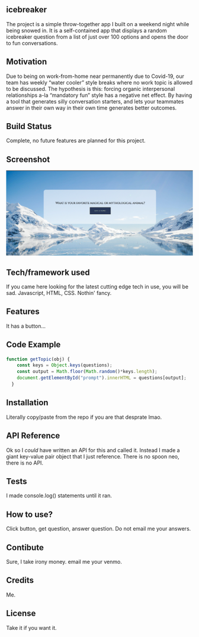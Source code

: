 ## icebreaker
The project is a simple throw-together app I built on a weekend night while being snowed in. It is a self-contained app that displays a random icebreaker question from a list of just over 100 options and opens the door to fun conversations.

## Motivation
Due to being on work-from-home near permanently due to Covid-19, our team has weekly “water cooler” style breaks where no work topic is allowed to be discussed. The hypothesis is this: forcing organic interpersonal relationships a-la “mandatory fun” style has a negative net effect. By having a tool that generates silly conversation starters, and lets your teammates answer in their own way in their own time generates better outcomes. 

## Build Status
Complete, no future features are planned for this project.

## Screenshot
![ScreenShot](screenshot.PNG)

## Tech/framework used
If you came here looking for the latest cutting edge tech in use, you will be sad. Javascript, HTML, CSS. Nothin' fancy.

## Features
It has a button...

## Code Example
```javascript
function getTopic(obj) {
    const keys = Object.keys(questions);
    const output = Math.floor(Math.random()*keys.length);
    document.getElementById("prompt").innerHTML = questions[output];
  }
```

## Installation
Literally copy/paste from the repo if you are that desprate lmao.

## API Reference
Ok so I *could* have written an API for this and called it. Instead I made a giant key-value pair object that I just reference. There is no spoon neo, there is no API.

## Tests
I made console.log() statements until it ran.

## How to use?
Click button, get question, answer question. Do not email me your answers.

## Contibute
Sure, I take irony money. email me your venmo.

## Credits
Me.

## License
Take it if you want it.
